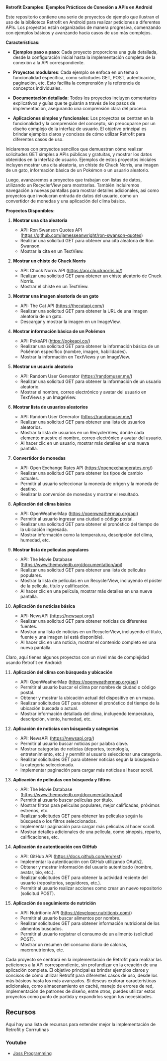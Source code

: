 **Retrofit Examples: Ejemplos Prácticos de Conexión a APIs en Android**

Este repositorio contiene una serie de proyectos de ejemplo que ilustran el uso de la biblioteca Retrofit en Android para realizar peticiones a diferentes APIs. Los proyectos están organizados de manera progresiva, comenzando con ejemplos básicos y avanzando hacia casos de uso más complejos. 

**Características:**

- **Ejemplos paso a paso**: Cada proyecto proporciona una guía detallada, desde la configuración inicial hasta la implementación completa de la conexión a la API correspondiente.

- **Proyectos modulares**: Cada ejemplo se enfoca en un tema o funcionalidad específica, como solicitudes GET, POST, autenticación, paginación, etc. Esto facilita la comprensión y la referencia de conceptos individuales.

- **Documentación detallada**: Todos los proyectos incluyen comentarios explicativos y guías que te guiarán a través de los pasos de implementación, asegurando una comprensión clara del proceso.

- **Aplicaciones simples y funcionales**: Los proyectos se centran en la funcionalidad y la comprensión del concepto, sin preocuparse por un diseño complejo de la interfaz de usuario. El objetivo principal es brindar ejemplos claros y concisos de cómo utilizar Retrofit para diferentes casos de uso.

Iniciaremos con proyectos sencillos que demuestran cómo realizar solicitudes GET simples a APIs públicas y gratuitas, y mostrar los datos obtenidos en la interfaz de usuario. Ejemplos de estos proyectos iniciales incluyen mostrar una cita aleatoria, un chiste de Chuck Norris, una imagen de un gato, información básica de un Pokémon o un usuario aleatorio.

Luego, avanzaremos a proyectos que trabajan con listas de datos, utilizando un RecyclerView para mostrarlas. También incluiremos navegación a nuevas pantallas para mostrar detalles adicionales, así como proyectos que involucran entrada de datos del usuario, como un convertidor de monedas y una aplicación del clima básica.


**Proyectos Disponibles:**

1. **Mostrar una cita aleatoria**
   - API: Ron Swanson Quotes API (https://github.com/jamesseanwright/ron-swanson-quotes)
   - Realizar una solicitud GET para obtener una cita aleatoria de Ron Swanson.
   - Mostrar la cita en un TextView.

2. **Mostrar un chiste de Chuck Norris**
   - API: Chuck Norris API (https://api.chucknorris.io/)
   - Realizar una solicitud GET para obtener un chiste aleatorio de Chuck Norris.
   - Mostrar el chiste en un TextView.

3. **Mostrar una imagen aleatoria de un gato**
   - API: The Cat API (https://thecatapi.com/)
   - Realizar una solicitud GET para obtener la URL de una imagen aleatoria de un gato.
   - Descargar y mostrar la imagen en un ImageView.

4. **Mostrar información básica de un Pokémon**
   - API: PokéAPI (https://pokeapi.co/)
   - Realizar una solicitud GET para obtener la información básica de un Pokémon específico (nombre, imagen, habilidades).
   - Mostrar la información en TextViews y un ImageView.

5. **Mostrar un usuario aleatorio**
   - API: Random User Generator (https://randomuser.me/)
   - Realizar una solicitud GET para obtener la información de un usuario aleatorio.
   - Mostrar el nombre, correo electrónico y avatar del usuario en TextViews y un ImageView.

6. **Mostrar lista de usuarios aleatorios**
   - API: Random User Generator (https://randomuser.me/)
   - Realizar una solicitud GET para obtener una lista de usuarios aleatorios.
   - Mostrar la lista de usuarios en un RecyclerView, donde cada elemento muestre el nombre, correo electrónico y avatar del usuario.
   - Al hacer clic en un usuario, mostrar más detalles en una nueva pantalla.

7. **Convertidor de monedas**
   - API: Open Exchange Rates API (https://openexchangerates.org/)
   - Realizar una solicitud GET para obtener los tipos de cambio actuales.
   - Permitir al usuario seleccionar la moneda de origen y la moneda de destino.
   - Realizar la conversión de monedas y mostrar el resultado.

8. **Aplicación del clima básica**
   - API: OpenWeatherMap (https://openweathermap.org/api)
   - Permitir al usuario ingresar una ciudad o código postal.
   - Realizar una solicitud GET para obtener el pronóstico del tiempo de la ubicación ingresada.
   - Mostrar información como la temperatura, descripción del clima, humedad, etc.

9. **Mostrar lista de películas populares**
   - API: The Movie Database (https://www.themoviedb.org/documentation/api)
   - Realizar una solicitud GET para obtener una lista de películas populares.
   - Mostrar la lista de películas en un RecyclerView, incluyendo el póster de la película, título y calificación.
   - Al hacer clic en una película, mostrar más detalles en una nueva pantalla.

10. **Aplicación de noticias básica**
    - API: NewsAPI (https://newsapi.org/)
    - Realizar una solicitud GET para obtener noticias de diferentes fuentes.
    - Mostrar una lista de noticias en un RecyclerView, incluyendo el título, fuente y una imagen (si está disponible).
    - Al hacer clic en una noticia, mostrar el contenido completo en una nueva pantalla.

Claro, aquí tienes algunos proyectos con un nivel más de complejidad usando Retrofit en Android:

11. **Aplicación del clima con búsqueda y ubicación**
    - API: OpenWeatherMap (https://openweathermap.org/api)
    - Permitir al usuario buscar el clima por nombre de ciudad o código postal.
    - Obtener y mostrar la ubicación actual del dispositivo en un mapa.
    - Realizar solicitudes GET para obtener el pronóstico del tiempo de la ubicación buscada o actual.
    - Mostrar información detallada del clima, incluyendo temperatura, descripción, viento, humedad, etc.

12. **Aplicación de noticias con búsqueda y categorías**
    - API: NewsAPI (https://newsapi.org/)
    - Permitir al usuario buscar noticias por palabra clave.
    - Mostrar categorías de noticias (deportes, tecnología, entretenimiento, etc.) y permitir al usuario seleccionar una categoría.
    - Realizar solicitudes GET para obtener noticias según la búsqueda o la categoría seleccionada.
    - Implementar paginación para cargar más noticias al hacer scroll.

13. **Aplicación de películas con búsqueda y filtros**
    - API: The Movie Database (https://www.themoviedb.org/documentation/api)
    - Permitir al usuario buscar películas por título.
    - Mostrar filtros para películas populares, mejor calificadas, próximos estrenos, etc.
    - Realizar solicitudes GET para obtener las películas según la búsqueda o los filtros seleccionados.
    - Implementar paginación para cargar más películas al hacer scroll.
    - Mostrar detalles adicionales de una película, como sinopsis, reparto, calificaciones, etc.

14. **Aplicación de autenticación con GitHub**
    - API: GitHub API (https://docs.github.com/en/rest)
    - Implementar la autenticación con GitHub utilizando OAuth2.
    - Obtener y mostrar información del usuario autenticado (nombre, avatar, bio, etc.).
    - Realizar solicitudes GET para obtener la actividad reciente del usuario (repositorios, seguidores, etc.).
    - Permitir al usuario realizar acciones como crear un nuevo repositorio (solicitud POST).

15. **Aplicación de seguimiento de nutrición**
    - API: Nutritionix API (https://developer.nutritionix.com/)
    - Permitir al usuario buscar alimentos por nombre.
    - Realizar solicitudes GET para obtener información nutricional de los alimentos buscados.
    - Permitir al usuario registrar el consumo de un alimento (solicitud POST).
    - Mostrar un resumen del consumo diario de calorías, macronutrientes, etc.

Cada proyecto se centrará en la implementación de Retrofit para realizar las peticiones a la API correspondiente, sin profundizar en la creación de una aplicación completa. El objetivo principal es brindar ejemplos claros y concisos de cómo utilizar Retrofit para diferentes casos de uso, desde los más básicos hasta los más avanzados.
Si deseas explorar características adicionales, como almacenamiento en caché, manejo de errores de red, implementación de patrones de diseño, entre otros, puedes utilizar estos proyectos como punto de partida y expandirlos según tus necesidades.

## Recursos

Aquí hay una lista de recursos para entender mejor la implementación de Retrofit y Corrrutinas

### Youtube

- [Joss Programming](https://www.youtube.com/watch?v=5fyrlA-4msA)
